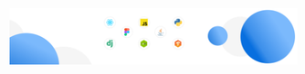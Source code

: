 <p align="center">
  <img src="https://raw.githubusercontent.com/arwildo/arwildo/master/assets/img/header.png"></img>
</p>
